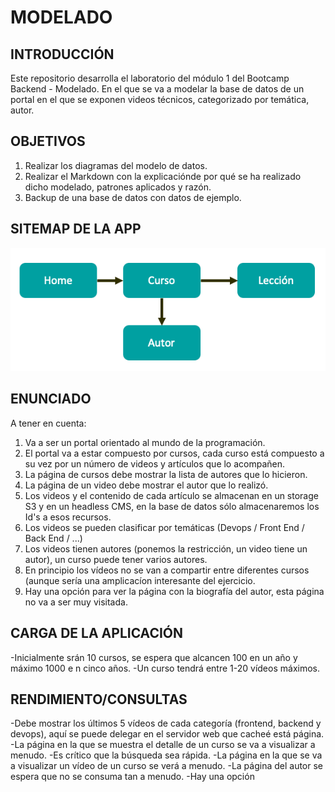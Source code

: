 # MODELADO

## INTRODUCCIÓN

Este repositorio desarrolla el laboratorio del módulo 1 del Bootcamp Backend - Modelado. En el que se va a modelar la base de datos de un portal en el que se exponen videos técnicos, categorizado por temática, autor.

## OBJETIVOS

<ol>
  <li>Realizar los diagramas del modelo de datos.
  <li>Realizar el Markdown con la explicaciónde por qué se ha realizado dicho modelado, patrones aplicados y razón.
  <li>Backup de una base de datos con datos de ejemplo.
</ol>

## SITEMAP DE LA APP

<img src="./images/sitemap.png">

## ENUNCIADO

A tener en cuenta:

<ol>
<li>Va a ser un portal orientado al mundo de la programación.
<li>El portal va a estar compuesto por cursos, cada curso está compuesto a su vez por un número de videos y artículos que lo acompañen.
<li>La página de cursos debe mostrar la lista de autores que lo hicieron.
<li>La página de un video debe mostrar el autor que lo realizó.
<li>Los videos y el contenido de cada artículo se almacenan en un storage S3 y en un headless CMS, en la base de datos sólo almacenaremos los Id's a esos recursos.
<li>Los videos se pueden clasificar por temáticas (Devops / Front End / Back End / ...)
<li>Los videos tienen autores (ponemos la restricción, un video tiene un autor), un curso puede tener varios autores.
<li>En principio los vídeos no se van a compartir entre diferentes cursos (aunque sería una amplicacíon interesante del ejercicio.
<li>Hay una opción para ver la página con la biografía del autor, esta página no va a ser muy visitada.
</ol>

## CARGA DE LA APLICACIÓN

-Inicialmente srán 10 cursos, se espera que alcancen 100 en un año y máximo 1000 e n cinco años.
-Un curso tendrá entre 1-20 vídeos máximos.

## RENDIMIENTO/CONSULTAS

-Debe mostrar los últimos 5 vídeos de cada categoría (frontend, backend y devops), aquí se puede delegar en el servidor web que cacheé está página.
-La página en la que se muestra el detalle de un curso se va a visualizar a menudo.
-Es crítico que la búsqueda sea rápida.
-La página en la que se va a visualizar un vídeo de un curso se verá a menudo.
-La página del autor se espera que no se consuma tan a menudo.
-Hay una opción
